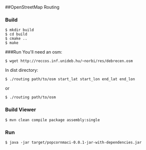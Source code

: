 ##OpenStreetMap Routing
### Build

    $ mkdir build
    $ cd build
    $ cmake ..
    $ make
###Run
You'll need an osm:

    $ wget http://reccos.inf.unideb.hu/~norbi/res/debrecen.osm
	
In dist directory:

	$ ./routing path/to/osm start_lat start_lon end_lat end_lon
or

	$ ./routing path/to/osm

### Build Viewer

	$ mvn clean compile package assembly:single

### Run

	$ java -jar target/popcornmaci-0.0.1-jar-with-dependencies.jar
